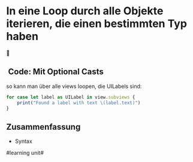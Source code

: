 # In eine Loop durch alle Objekte iterieren, die einen bestimmten Typ haben
🔁

##  Code: Mit Optional Casts
so kann man über alle views loopen, die UILabels sind:

```js
for case let label as UILabel in view.subviews {
    print("Found a label with text \(label.text)")
}
```

## Zusammenfassung
- Syntax

#learning unit#